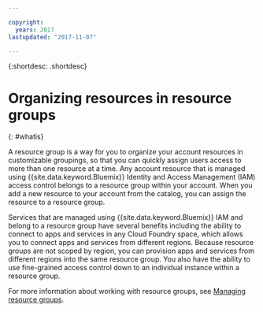 ```yaml
---

copyright:
  years: 2017
lastupdated: "2017-11-07"

---
```


{:shortdesc: .shortdesc}

# Organizing resources in resource groups
{: #whatis}

A resource group is a way for you to organize your account resources in customizable groupings, so that you can quickly assign users access to more than one resource at a time. Any account resource that is managed using {{site.data.keyword.Bluemix}} Identity and Access Management (IAM) access control belongs to a resource group within your account. When you add a new resource to your account from the catalog, you can assign the resource to a resource group. 

Services that are managed using {{site.data.keyword.Bluemix}} IAM and belong to a resource group have several benefits including the ability to connect to apps and services in any Cloud Foundry space, which allows you to connect apps and services from different regions. Because resource groups are not scoped by region, you can provision apps and services from different regions into the same resource group. You also have the ability to use fine-grained access control down to an individual instance within a resource group.

For more information about working with resource groups, see [Managing resource groups](/docs/admin/resourcegroups.html).
